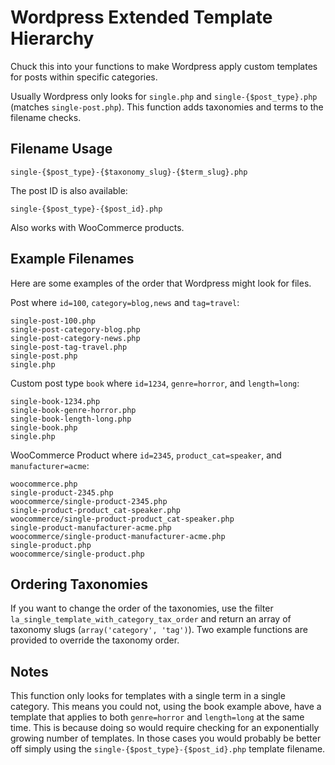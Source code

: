 Wordpress Extended Template Hierarchy
=====================================

Chuck this into your functions to make Wordpress apply custom templates for posts within specific categories.

Usually Wordpress only looks for `single.php` and `single-{$post_type}.php` (matches `single-post.php`).
This function adds taxonomies and terms to the filename checks.

## Filename Usage

	single-{$post_type}-{$taxonomy_slug}-{$term_slug}.php

The post ID is also available:

	single-{$post_type}-{$post_id}.php

Also works with WooCommerce products.

## Example Filenames
Here are some examples of the order that Wordpress might look for files.

Post where `id=100`, `category=blog,news` and `tag=travel`:

	single-post-100.php
	single-post-category-blog.php
	single-post-category-news.php
	single-post-tag-travel.php
	single-post.php
	single.php

Custom post type `book` where `id=1234`, `genre=horror`, and `length=long`:

	single-book-1234.php
	single-book-genre-horror.php
	single-book-length-long.php
	single-book.php
	single.php

WooCommerce Product where `id=2345`, `product_cat=speaker`, and `manufacturer=acme`:

	woocommerce.php
	single-product-2345.php
	woocommerce/single-product-2345.php
	single-product-product_cat-speaker.php
	woocommerce/single-product-product_cat-speaker.php
	single-product-manufacturer-acme.php
	woocommerce/single-product-manufacturer-acme.php
	single-product.php
	woocommerce/single-product.php

## Ordering Taxonomies
If you want to change the order of the taxonomies, use the filter `la_single_template_with_category_tax_order` and return an array of taxonomy slugs (`array('category', 'tag')`).
Two example functions are provided to override the taxonomy order.

## Notes
This function only looks for templates with a single term in a single category.
This means you could not, using the book example above,
have a template that applies to both `genre=horror` and `length=long` at the same time.
This is because doing so would require checking for an exponentially growing number of templates.
In those cases you would probably be better off simply using the `single-{$post_type}-{$post_id}.php` template filename.
